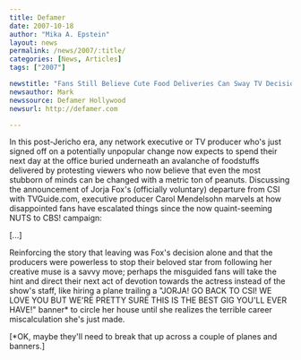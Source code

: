 ```yaml
---
title: Defamer
date: 2007-10-18
author: "Mika A. Epstein"
layout: news
permalink: /news/2007/:title/
categories: [News, Articles]
tags: ["2007"]

newstitle: "Fans Still Believe Cute Food Deliveries Can Sway TV Decision"
newsauthor: Mark
newssource: Defamer Hollywood
newsurl: http://defamer.com

---
```


In this post-Jericho era, any network executive or TV producer who's just signed off on a potentially unpopular change now expects to spend their next day at the office buried underneath an avalanche of foodstuffs delivered by protesting viewers who now believe that even the most stubborn of minds can be changed with a metric ton of peanuts. Discussing the announcement of Jorja Fox's (officially voluntary) departure from CSI with TVGuide.com, executive producer Carol Mendelsohn marvels at how disappointed fans have escalated things since the now quaint-seeming NUTS to CBS! campaign:

[...]

Reinforcing the story that leaving was Fox's decision alone and that the producers were powerless to stop their beloved star from following her creative muse is a savvy move; perhaps the misguided fans will take the hint and direct their next act of devotion towards the actress instead of the show's staff, like hiring a plane trailing a "JORJA! GO BACK TO CSI! WE LOVE YOU BUT WE'RE PRETTY SURE THIS IS THE BEST GIG YOU'LL EVER HAVE!" banner* to circle her house until she realizes the terrible career miscalculation she's just made.

[*OK, maybe they'll need to break that up across a couple of planes and banners.]


